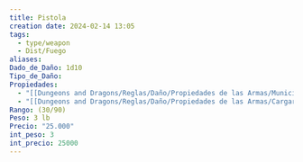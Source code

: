 ```yaml
---
title: Pistola
creation date: 2024-02-14 13:05
tags:
  - type/weapon
  - Dist/Fuego
aliases: 
Dado_de_Daño: 1d10
Tipo_de_Daño: 
Propiedades:
  - "[[Dungeons and Dragons/Reglas/Daño/Propiedades de las Armas/Munición]]"
  - "[[Dungeons and Dragons/Reglas/Daño/Propiedades de las Armas/Cargar]]"
Rango: (30/90)
Peso: 3 lb
Precio: "25.000"
int_peso: 3
int_precio: 25000
---
```


